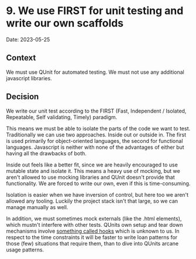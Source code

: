 # 9. We use FIRST for unit testing and write our own scaffolds

Date: 2023-05-25


## Context

We must use QUnit for automated testing. We must not use any additional javascript libraries.


## Decision

We write our unit test according to the FIRST (Fast, Independent / Isolated, Repeatable, Self validating, Timely) paradigm. 

This means we must be able to isolate the parts of the code we want to test. Traditionally we can use two approaches. Inside out or outside in. The first is used primarily for object-oriented languages, the second for functional languages. Javascript is neither with none of the advantages of either but having all the drawbacks of both.

Inside out feels like a better fit, since we are heavily encouraged to use mutable state and isolate it. This means a heavy use of mocking, but we aren't allowed to use mocking libraries and QUnit doesn't provide that functionality. We are forced to write our own, even if this is time-consuming.

Isolation is easier when we have inversion of control, but here too we aren't allowed any tooling. Luckily the project stack isn't that large, so we can manage manually as well. 

In addition, we must sometimes mock externals (like the .html elements), which mustn't interfere with other tests. QUnits own setup and tear down mechanisms involve [something called hooks](https://api.qunitjs.com/QUnit/module/#hooks) which is unknown to us. In respect to the time constraints it will be faster to write loan patterns for those (few) situations that require them, than to dive into QUnits arcane usage patterns. 
